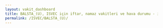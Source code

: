 ```yaml
---
layout: vakit_dashboard
title: BALSTA_(U), ISVEC için iftar, namaz vakitleri ve hava durumu - ilçe/eyalet seç
permalink: /ISVEC/BALSTA_(U)/
---
```


<script type="text/javascript">
  var GLOBAL_COUNTRY = 'ISVEC';
  var GLOBAL_CITY = 'BALSTA_(U)';
  var GLOBAL_STATE = '';
  var lat = 72;
  var lon = 21;
</script>
